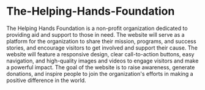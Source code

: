 # The-Helping-Hands-Foundation
The Helping Hands Foundation is a non-profit organization dedicated to providing aid and support to those in need.
The website will serve as a platform for the organization to share their mission, programs, and success stories,
and encourage visitors to get involved and support their cause. The website will feature a responsive design,
clear call-to-action buttons, easy navigation, and high-quality images and videos to engage visitors and make a powerful impact.
The goal of the website is to raise awareness, generate donations, and inspire people to join the organization's efforts in making a positive difference in the world.
